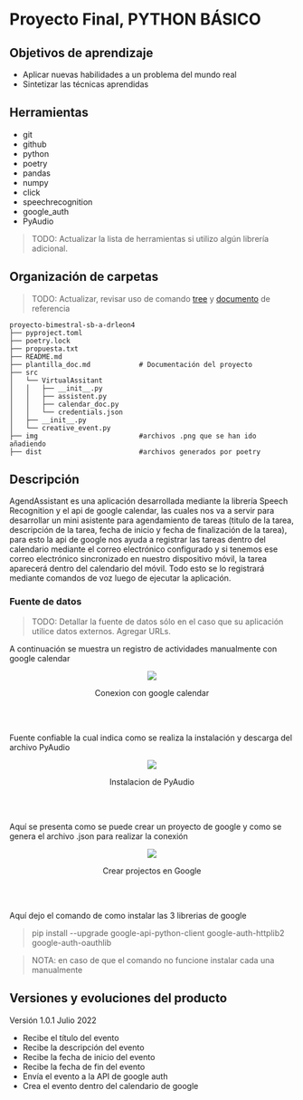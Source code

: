 # Proyecto Final, PYTHON BÁSICO

## Objetivos de aprendizaje
- Aplicar nuevas habilidades a un problema del mundo real
- Sintetizar las técnicas aprendidas

## Herramientas
- git
- github
- python
- poetry
- pandas
- numpy
- click
- speechrecognition
- google_auth
- PyAudio

> TODO: Actualizar la lista de herramientas si utilizo algún librería adicional.

## Organización de carpetas
> TODO: Actualizar, revisar uso de comando [tree](https://stackoverflow.com/questions/23989232/is-there-a-way-to-represent-a-directory-tree-in-a-github-readme-md) y [documento](https://github.com/kriasoft/Folder-Structure-Conventions/blob/master/README.md) de referencia



```
proyecto-bimestral-sb-a-drleon4
├── pyproject.toml   
├── poetry.lock 
├── propuesta.txt         
├── README.md                      
├── plantilla_doc.md            # Documentación del proyecto 
├── src
│   └── VirtualAssitant
│   │   ├── __init__.py
│   │   ├── assistent.py
│   │   ├── calendar_doc.py
│   │   └── credentials.json
│   ├── __init__.py
│   └── creative_event.py
├── img                         #archivos .png que se han ido añadiendo
├── dist                        #archivos generados por poetry
```

## Descripción

AgendAssistant es una aplicación desarrollada mediante la librería Speech Recognition y el api de google calendar, las cuales nos va a servir para desarrollar un mini asistente para
agendamiento de tareas (titulo de la tarea, descripción de la tarea, fecha de inicio y fecha de finalización de la tarea), para esto la api de google nos ayuda a registrar
las tareas dentro del calendario mediante el correo electrónico configurado y si tenemos ese correo electrónico sincronizado en nuestro dispositivo móvil, la tarea aparecerá 
dentro del calendario del móvil. Todo esto se lo registrará mediante comandos de voz luego de ejecutar la aplicación.

### Fuente de datos
> TODO: Detallar la fuente de datos sólo en el caso que su aplicación utilice datos externos. Agregar URLs.

A continuación se muestra un registro de actividades manualmente con google calendar

<div align="center">
<a href="https://www.youtube.com/watch?v=HnDE6X5ugSs&t=428s&ab_channel=Novax" target="_blank">
<img src="./img/conexion.png" >
</a>
<p>Conexion con google calendar</p>
</div>

<br/><br/>

Fuente confiable la cual indica como se realiza la instalación y descarga del archivo PyAudio

<div align="center">
<a href="https://www.youtube.com/watch?v=-3am_5jMzJ4&ab_channel=CodeWithHarry" target="_blank">
<img src="./img/pyaudio.png" >
</a>
<p>Instalacion de PyAudio</p>
</div>

<br/><br/>

Aquí se presenta como se puede crear un proyecto de google y como se genera el archivo .json para realizar la conexión
<div align="center">
<a href="https://www.youtube.com/watch?v=OwE6EjKn4oM&t=0s&ab_channel=Novax" target="_blank">
<img src="./img/proyectoGoogle.png" >
</a>
<p>Crear projectos en Google</p>
</div>

<br/><br/>

Aquí dejo el comando de como instalar las 3 librerias de google

> pip install --upgrade google-api-python-client google-auth-httplib2 google-auth-oauthlib

> NOTA: en caso de que el comando no funcione instalar cada una manualmente

## Versiones y evoluciones del producto

Versión 1.0.1 Julio 2022

- Recibe el título del evento
- Recibe la descripción del evento 
- Recibe la fecha de inicio del evento
- Recibe la fecha de fin del evento
- Envía el evento a la API de google auth
- Crea el evento dentro del calendario de google
